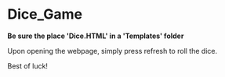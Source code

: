 # Dice_Game

**Be sure the place 'Dice.HTML' in a 'Templates' folder**

Upon opening the webpage, simply press refresh to roll the dice.

Best of luck!
